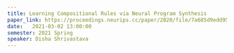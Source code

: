 ```yaml
---
title: Learning Compositional Rules via Neural Program Synthesis
paper_link: https://proceedings.neurips.cc/paper/2020/file/7a685d9edd95508471a9d3d6fcace432-Paper.pdf
date:   2021-03-02 13:00:00
semester: 2021 Spring
speaker: Disha Shrivastava
---
```

